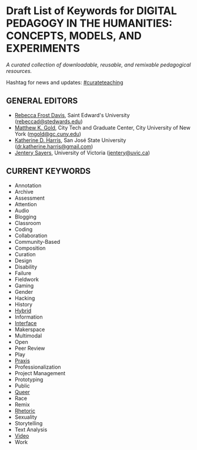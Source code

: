 # Draft List of Keywords for DIGITAL PEDAGOGY IN THE HUMANITIES: CONCEPTS, MODELS, AND EXPERIMENTS

*A curated collection of downloadable, reusable, and remixable pedagogical resources.*

Hashtag for news and updates: [#curateteaching](https://twitter.com/hashtag/curateteaching?f=realtime&src=hash)

## GENERAL EDITORS

 * [Rebecca Frost Davis](https://commons.mla.org/members/frostdavis/), Saint Edward's University ([rebeccad@stedwards.edu](mailto:rebeccad@stedwards.edu))
 * [Matthew K. Gold](https://commons.mla.org/members/mkgold/), City Tech and Graduate Center, City University of New York ([mgold@gc.cuny.edu](mailto:mgold@gc.cuny.edu))
 * [Katherine D. Harris](https://commons.mla.org/members/kdharris/), San José State University ([dr.katherine.harris@gmail.com](mailto:dr.katherine.harris@gmail.com))
 * [Jentery Sayers](https://commons.mla.org/members/jentery/), University of Victoria ([jentery@uvic.ca](mailto:jentery@uvic.ca))

## CURRENT KEYWORDS

* Annotation
* Archive
* Assessment
* Attention
* Audio
* Blogging
* Classroom
* Coding
* Collaboration
* Community-Based
* Composition
* Curation
* Design
* Disability
* Failure
* Fieldwork
* Gaming
* Gender
* Hacking
* History
* [Hybrid](keywords/hybrid.md)
* Information
* [Interface](keywords/interface.md)
* Makerspace
* Multimodal
* Open
* Peer Review
* Play
* [Praxis](keywords/praxis.md)
* Professionalization
* Project Management
* Prototyping
* Public
* [Queer](keywords/queer.md)
* Race
* Remix
* [Rhetoric](keywords/rhetoric.md)
* Sexuality
* Storytelling
* Text Analysis
* [Video](keywords/video.md)
* Work
